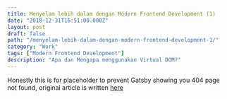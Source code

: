 ```yaml
---
title: Menyelam lebih dalam dengan Modern Frontend Development (1)
date: "2018-12-31T16:51:00.000Z"
layout: post
draft: false
path: "/menyelam-lebih-dalam-dengan-modern-frontend-development-1/"
category: "Work"
tags: ["Modern Frontend Development"]
description: "Apa dan Mengapa menggunakan Virtual DOM?"
---
```


Honestly this is for placeholder to prevent Gatsby showing you 404
page not found, original article is written [here](https://medium.com/@108kb/menyelam-lebih-dalam-dengan-modern-frontend-development-1-457deb0c03ef)
